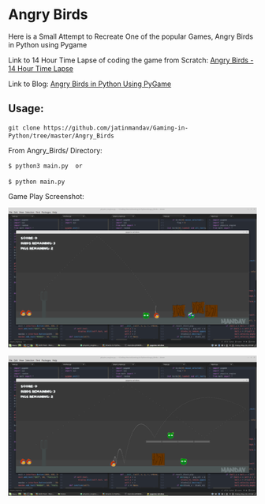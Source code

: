 # Angry Birds

Here is a Small Attempt to Recreate One of the popular Games, Angry Birds in Python using Pygame

Link to 14 Hour Time Lapse of coding the game from Scratch: [Angry Birds - 14 Hour Time Lapse]()

Link to Blog: [Angry Birds in Python Using PyGame]()

## Usage:

    git clone https://github.com/jatinmandav/Gaming-in-Python/tree/master/Angry_Birds
    
From Angry_Birds/ Directory:

    $ python3 main.py  or
    
    $ python main.py


Game Play Screenshot:

  <p align="center"> <img src="Images/game_play1.png"/> </p>


  <p align="center"> <img src="Images/game_play2.png"/> </p>
